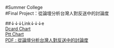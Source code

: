 #Summer College<br />
#Final Project：從論壇分析台灣人對反送中的討論度<br />

##↓↓↓Link↓↓↓e<br />
[Dcard Chart](https://desk2000.github.io/Extradition-Bill/PttData/Chart4DcardData.html)<br />
[Ptt Chart](https://desk2000.github.io/Extradition-Bill/PttData/Chart4PttData.html)<br />
[PDF : 從論壇分析台灣人對反送中的討論度](https://desk2000.github.io/Extradition-Bill/從論壇分析台灣人對反送中的討論度.pdf)<br />
